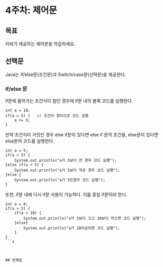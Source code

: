 # 4주차: 제어문

## 목표

자바가 제공하는 제어문을 학습하세요.

## 선택문

Java는 if/else문(조건문)과 Switch/case문(선택문)을 제공한다.

### if/else 문

if문에 들어가는 조건식이 참인 경우에 if문 내의 블록 코드를 실행한다.

```
int a = 10;
if(a > 5) {   // 조건이 참이므로 코드 실행 
	a += 5;   
}
```

만약 조건식이 거짓인 경우 else if문이 있다면 else if 문의 조건을, else문이 있다면 else문의 코드를 실행한다.

```
int a = 5;
if(a > 5) {
	System.out.println("a가 5보다 큰 경우 코드 실행");
}else if(a < 5) {
	System.out.println("a가 5보다 작은 경우 코드 실행");
}else {
	System.out.println("a가 5인경우 코드 실행");
}
```

또한, if문 내에 다시 if문 사용이 가능하다. 이를 중첩 if문이라 한다.

```
int a = 8;
if(a > 5) {
	if(a < 10) {
		System.out.println("a가 5보다 크고 10보다 작으면 코드 실행");
	}else{
		System.out.println("a가 10이상이면 코드 실행");
	}
}
```s



## 반복문